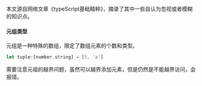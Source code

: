 本文源自网络文章《typeScript基础精粹》，摘录了其中一些自认为忽视或者模糊的知识点。

#### 元组类型
元组是一种特殊的数组，限定了数组元素的个数和类型。
```javascript
let tuple:[number,string] = [5, 'a']
```
需要注意元祖的越界问题，虽然可以越界添加元素，但是仍然是不能越界访问，会报错。

















